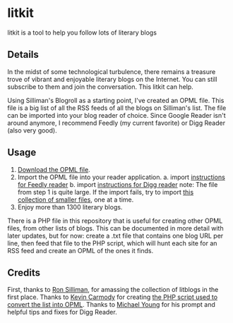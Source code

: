 litkit
======

litkit is a tool to help you follow lots of literary blogs


## Details

In the midst of some technological turbulence, there remains a treasure trove of vibrant and enjoyable literary blogs on the Internet. You can still subscribe to them and join the conversation. This litkit can help. 

Using Silliman's Blogroll as a starting point, I've created an OPML file. This file is a big list of all the RSS feeds of all the blogs on Silliman's list. The file can be imported into your blog reader of choice. Since Google Reader isn't around anymore, I recommend Feedly (my current favorite) or Digg Reader (also very good).


## Usage

1. <a href="http://nocategories.net/opml-builder/_MASTER.opml">Download the OPML file</a>.
2. Import the OPML file into your reader application.
 a. import <a href="http://blog.feedly.com/2013/07/03/the-fix-to-the-missing-feeds-issue-is-here/">instructions for Feedly reader</a>
 b. import <a href="https://digg.zendesk.com/entries/21950935-I-have-an-OPML-file-How-do-I-import-it-to-Digg-Reader-">instructions for Digg reader</a>
 note: The file from step 1 is quite large. If the import fails, try to import <a href="http://nocategories.net/opml-builder/smaller-opml.zip">this collection of smaller files</a>, one at a time.
3. Enjoy more than 1300 literary blogs.

There is a PHP file in this repository that is useful for creating other OPML files, from other lists of blogs. This can be documented in more detail with later updates, but for now: create a .txt file that contains one blog URL per line, then feed that file to the PHP script, which will hunt each site for an RSS feed and create an OPML of the ones it finds.

## Credits

First, thanks to <a href="http://ronsilliman.blogspot.com/">Ron Silliman</a>, for amassing the collection of litblogs in the first place. Thanks to <a href="https://twitter.com/intent/user?screen_name=skinofstars">Kevin Carmody</a> for creating <a href="http://skinofstars.com/2010/03/php-script-rss-auto-discovery-opml-file/">the PHP script used to convert the list into OPML</a>. Thanks to <a href="https://twitter.com/myoung">Michael Young</a> for his prompt and helpful tips and fixes for Digg Reader.
